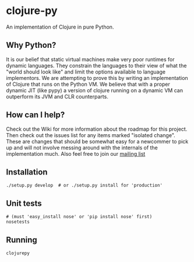 # clojure-py

An implementation of Clojure in pure Python.

## Why Python? 

It is our belief that static virtual machines make very poor runtimes for dynamic languages. They constrain the languages to their view of what the "world should look like" and limit the options available to language implementors. We are attempting to prove this by writing an implementation of Clojure that runs on the Python VM. We believe that with a proper dynamic JIT (like pypy) a version of clojure running on a dynamic VM can outperform its JVM and CLR counterparts. 

## How can I help?

Check out the Wiki for more information about the roadmap for this project. Then check out the issues list for any items marked "isolated change". These are changes that should be somewhat easy for a newcommer to pick up and will not involve messing around with the internals of the implementation much. Also feel free to join our [mailing list](http://groups.google.com/group/clojure-py-dev)

## Installation

    ./setup.py develop  # or ./setup.py install for 'production'

## Unit tests

    # (must 'easy_install nose' or 'pip install nose' first)
    nosetests

## Running

    clojurepy


